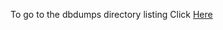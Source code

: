 To go to the dbdumps directory listing Click [Here](https://ipfs.io/ipns/QmWCPdGAP5TZYbLXJo3f3gmzZJEbv3QfQCfbZF66Z2uH5p)